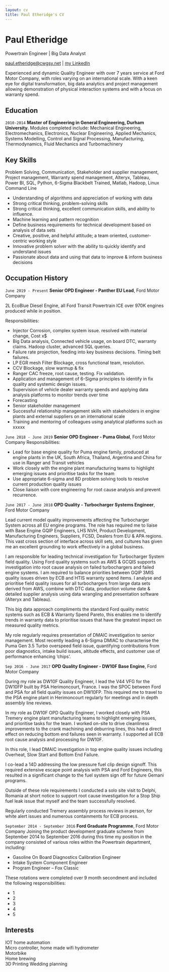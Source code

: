 ```yaml
---
layout: cv
title: Paul Etheridge's CV
---
```

# Paul Etheridge
Powertrain Engineer | Big Data Analyst 

<div id="webaddress">
<a href="paul.etheridge@cwgsy.net">paul.etheridge@cwgsy.net</a>
| <a href="https://www.linkedin.com/in/pretheridge/">my LinkedIn</a>
</div>


Experienced and dynamic Quality Engineer with over 7 years service at Ford Motor Company, with roles varying on an international scale. With a keen eye for digital transformation, big data analytics and project management allowing demonstration of physical interaction systems and with a focus on warranty spend.

## Education

`2010-2014`
__Master of Engineering in General Engineering, Durham University.__
Modules completed include:
Mechanical Engineering, Electromechanics, Electronics, Nuclear Engineering, Applied Mechanics, Systems Modelling, Control and Signal Processing, Manufacturing, Thermodynamics, Fluid Mechanics and Turbomachinery

## Key Skills
Problem Solving, Communication, Stakeholder and supplier management, Project management, Warranty spend management, Alteryx, Tableau, Power BI, SQL, Python, 6-Sigma Blackbelt Trained, Matlab, Hadoop, Linux Command Line

- Understanding of algorithms and appreciation of working with data
- Strong critical thinking, problem-solving skills
- Strong critical thinking, excellent communication skills, and ability to influence.
- Machine learning and pattern recognition
- Define business requirements for technical development based on analysis of data sets
- Creative, positive, and helpful attitude; a team oriented, customer-centric working style
- Innovative problem solver with the ability to quickly identify and understand issues
- Passionate about data and using that data to improve & inform business decisions

## Occupation History

`June 2019 - Present`
__Senior OPD Engineer - Panther EU Lead__, Ford Motor Company

2L EcoBlue Diesel Engine, all Ford Transit Powertrain ICE over 970K engines produced while in position.

Responsibilities:
- Injector Corrosion, complex system issue. resolved with material change, Cost x$ 
- Big Data analysis, Connected vehicle usage, on board DTC, warranty claims. Hadoop cluster, advanced SQL queries. 
- Failure rate projection, feeding into key business decisions. Timing belt failures.
- LP EGR mesh Filter Blockage, cross functional team, resolution.
- CCV Blockage, slow warmup & fix
- Ranger CAC freeze, root cause, testing. Fix validation.
- Application and management of 6-Sigma principles to identify in fix quality and systemic design issues.
- Supervision of vehicle dealer warranty spends and applying data analysis platforms to monitor trends over time  
- Forecasting 
- Senior stakeholder management
- Successful relationship management skills with stakeholders in engine plants and external suppliers on an international scale
- Training and mentoring of colleagues using analytical platforms such as xxxxx

`June 2018 - June 2019`
__Senior OPD Engineer - Puma Global__, Ford Motor Company
Responsibilities:  
- Lead for base engine quality for Puma engine family, produced at engine plants in the UK, South Africa, Thailand, Argentina and China for use in Ranger and Transit vehicles
- Work closely with the engine plant manufacturing teams to highlight emerging issues and prioritise tasks for the team  
- Use appropriate 6-sigma and 8D problem solving tools to resolve current production quality issues  
- Close liaison with core engineering for root cause analysis and prevent recurrence.

`June 2017 - June 2018`
__OPD Quality - Turbocharger Systems Engineer__, Ford Motor Company

Lead current model quality improvements affecting the Turbocharger System across all EU engine programs. The role has required me to liaise with Base Engine GQIP Engineers, LHS NVH, Product Development, Manufacturing Engineers, Suppliers, FCSD, Dealers from EU & APA regions. This vast cross section of interface across skill sets, and cultures has given me an excellent grounding to work effectively in a global business.

I am responsible for leading technical investigation for Turbocharger System field quality. Using Ford quality systems such as AWS & GCQIS supports investigation into root cause analysis on failed turbochargers and failed engine systems. I am required to balance priorities between GQIP 3MIS quality issues driven by ECB and HTIS warranty spend items. I analyse and prioritise field quality issues for all turbochargers from large data sets derived from AWS, combine with DTC data, production volume date & detailed supplier analysis using data wrangling and presentation software (Alteryx and Tableau).

This big data approach compliments the standard Ford quality metric systems such as ECB & Warranty Spend Pareto, this enables me to identify trends in warranty data to prioritise issues that have the greatest impact on measured quality metrics.

My role regularly requires presentation of DMAIC investigation to senior management. Most recently leading a 6-Sigma DMIAC to characterise the Puma Gen 3.5 Turbo overspeed field issue, quantifying contributions from poor diagnostics, intake build issues, altitude effects, and customer use of performance enhancing ‘chips’.


`Sep 2016 - June 2017`
__OPD Quality Engineer - DW10F Base Engine__, Ford Motor Company

During my role as DW10F Quality Engineer, I lead the V44 VFG for the DW10FP built by PSA Herimoncourt, France. I was the SPOC between Ford and PSA for all field quality issues on DW10FP. This required me to travel to the PSA engine plant in Herimoncourt regularly for meetings and in depth assembly line reviews.

In my role as DW10F OPD Quality Engineer, I worked closely with PSA Tremery engine plant manufacturing teams to highlight emerging issues, and prioritise tasks for the team. I worked on-site to drive cleanliness improvements to the crank machining and deburring lines, this had a direct effect on reducing bottom end failures seen in warranty. I supported all ECB root cause analysis and processing for DW10F.

In this role, I lead DMAIC investigation in top engine quality issues including Overheat, Slow Start and Bottom End Failure.

I co-lead a 14D addressing the low pressure fuel clip design signoff. This required extensive escape point analysis with PSA and Ford Engineers, this resulted in a significant change to the fuel system sign off for future Gemani programs.

Outside of these role requirements I conducted a solo site visit to Delphi, Romania at short notice to support root cause investigation for a Stop Ship fuel leak issue that myself and the team successfully resolved.

Regularly conducted Tremery assembly process reviews in person, for white alert issues and numerous containments for ECB process.



`September 2014 - September 2016`
__Ford Graduate Programme__, Ford Motor Company
Joining the product development graduate scheme from September 2014  to September 2016 during this time my position in the company consisted of various roles within the Powertrain department, including:
- Gasoline On Board Diagnostics Calibration Engineer
- Intake System Component Engineer
- Program Engineer – Fox Classic

These rotations were completed over 9 month secondment and included the following responsibilities:
- 1
- 2
- 3
- 4
- 5

## Interests
IOT home automation  
Micro controller, home made wifi hydrometer  
Motorbike  
Home brewing  
3D Printing
Wedding planning

<!-- ### Footer

Last updated: Jan 2022 -->


